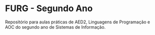 # FURG - Segundo Ano
Repositório para aulas práticas de AED2, Linguagens de Programação e AOC do segundo ano de Sistemas de Informação.
